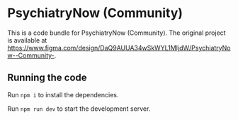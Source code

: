 
  # PsychiatryNow (Community)

  This is a code bundle for PsychiatryNow (Community). The original project is available at https://www.figma.com/design/DaQ9AUUA34wSkWYL1MIjdW/PsychiatryNow--Community-.

  ## Running the code

  Run `npm i` to install the dependencies.

  Run `npm run dev` to start the development server.
  